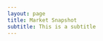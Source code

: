 ```yaml
---
layout: page
title: Market Snapshot
subtitle: This is a subtitle
---
```

<meta charset="utf-8">

<head>
  <style>
    @import url(http://fonts.googleapis.com/css?family=Yanone+Kaffeesatz:400,700);
    @import url(/js/cubism/style.css);
  
  /*
    .axis {
      font: 10px sans-serif;
      position: fixed;
      pointer-events: none;
      z-index: 2;
    }
  
    .axis text {
      -webkit-transition: fill-opacity 250ms linear;
    }
  
    .axis path {
      display: none;
    }
  
    .axis line {
      stroke: #000;
      shape-rendering: crispEdges;
    }
  
    .axis.top {
      background-image: linear-gradient(top, #fff 0%, rgba(255,255,255,0) 100%);
      background-image: -o-linear-gradient(top, #fff 0%, rgba(255,255,255,0) 100%);
      background-image: -moz-linear-gradient(top, #fff 0%, rgba(255,255,255,0) 100%);
      background-image: -webkit-linear-gradient(top, #fff 0%, rgba(255,255,255,0) 100%);
      background-image: -ms-linear-gradient(top, #fff 0%, rgba(255,255,255,0) 100%);
      top: 0px;
      padding: 0 0 24px 0;
    }
  
    .axis.bottom {
      background-image: linear-gradient(bottom, #fff 0%, rgba(255,255,255,0) 100%);
      background-image: -o-linear-gradient(bottom, #fff 0%, rgba(255,255,255,0) 100%);
      background-image: -moz-linear-gradient(bottom, #fff 0%, rgba(255,255,255,0) 100%);
      background-image: -webkit-linear-gradient(bottom, #fff 0%, rgba(255,255,255,0) 100%);
      background-image: -ms-linear-gradient(bottom, #fff 0%, rgba(255,255,255,0) 100%);
      bottom: 0px;
      padding: 24px 0 0 0;
    }
  
    .horizon {
      border-bottom: solid 1px #000;
      overflow: hidden;
      position: relative;
    }
  
    .horizon {
      border-top: solid 1px #000;
      border-bottom: solid 1px #000;
    }
  
    .horizon + .horizon {
      border-top: none;
    }
  
    .horizon canvas {
      display: block;
    }
  
    .horizon .title,
    .horizon .value {
      bottom: 0;
      line-height: 30px;
      margin: 0 6px;
      position: absolute;
      text-shadow: 0 1px 0 rgba(255,255,255,.5);
      white-space: nowrap;
    }
  
    .horizon .title {
      left: 0;
    }
  
    .horizon .value {
      right: 0;
    }
  
    .line {
      background: #000;
      z-index: 2;
    }
    */
  </style>
    <script src="//d3js.org/d3.v2.min.js" charset="utf-8"></script>
    <script src="https://square.github.io/cubism/cubism.v1.min.js"></script>
</head>

<body id="demo">
  <script>
    // Create Context
    var context = cubism.context()
        //.serverDelay(new Date(2012, 4, 2) - Date.now())
        .step(864e5)
        .size(1280)
        .stop();
    
    // Add Ruler
    d3.select("body").selectAll(".axis")
        .data(["top", "bottom"])
      .enter().append("div")
        .attr("class", function(d) { return d + " axis"; })
        .each(function(d) { d3.select(this).call(context.axis().ticks(12).orient(d)); });
    
    // Add vertical line
    d3.select("body").append("div")
        .attr("class", "rule")
        .call(context.rule());
    
    // Plot Horizon Graphs
    d3.select("body").selectAll(".horizon")
        .data(["AAPL", "BIDU", "GOOG"].map(stock))
      .enter().insert("div", ".bottom")
        .attr("class", "horizon")
      .call(context.horizon()
        .format(d3.format("+,.2p"))
        .height(60));
    
    // Set Focus on the Ruler / Axis
    context.on("focus", function(i) {
      d3.selectAll(".value").style("right", i == null ? null : context.size() - i + "px");
    });
    
    // Create Metrics by Reading from CSV file
    function stock(name) {
        var format = d3.time.format("%d-%b-%y");
        return context.metric(function(start, stop, step, callback) {
            d3.csv("/js/cubism/snapshot.csv", function(rows) {
                rows = rows.map(function(d) {
                    return [format.parse(d.Date), +d[name]];
                }).filter(function(d) {
                    return d[1];
                }).reverse();
                var date = rows[0][0],
                    compare = rows[350][1],
                    value = rows[0][1],
                    values = [value];
                rows.forEach(function(d) {
                    while ((date = d3.time.day.offset(date, 1)) < d[0]) values.push(value);
                    values.push(value = (d[1] - compare) / compare);
                });
                callback(null, values.slice(-context.size()));
            });
        }, name);
    }

  </script>
</body>

